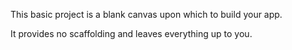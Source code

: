 This basic project is a blank canvas upon which to build your app.

It provides no scaffolding and leaves everything up to you.